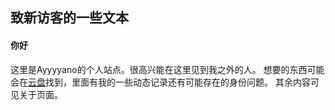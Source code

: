 ## 致新访客的一些文本
#### 你好
这里是Ayyyyano的个人站点。很高兴能在这里见到我之外的人。
想要的东西可能会在[云盘](https://www.alipan.com/s/xREoadeeVyz)找到，里面有我的一些动态记录还有可能存在的身份问题。
其余内容可见关于页面。
